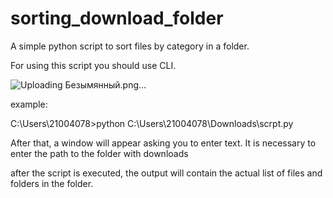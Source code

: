 # sorting_download_folder
A simple python script to sort files by category in a folder.


For using this script you should use CLI. 

![Uploading Безымянный.png…]()

example:

C:\Users\21004078>python C:\Users\21004078\Downloads\scrpt.py

After that, a window will appear asking you to enter text. 
It is necessary to enter the path to the folder with downloads

after the script is executed, the output will contain the actual
list of files and folders in the folder. 
